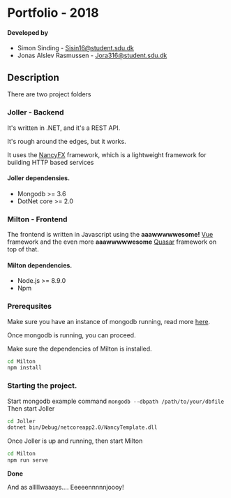 # Portfolio - 2018

#### Developed by

- Simon Sinding - Sisin16@student.sdu.dk 
- Jonas Alslev Rasmussen - Jora316@student.sdu.dk

## Description
There are two project folders

### Joller - Backend
It's written in .NET, and it's a REST API.

It's rough around the edges, but it works.

It uses the [NancyFX](https://github.com/NancyFx/Nancy) framework, which is a lightweight framework for building HTTP based services
#### Joller dependensies.
- Mongodb >= 3.6
- DotNet core >= 2.0

### Milton - Frontend
The frontend is written in Javascript using the **aaawwwwwesome!** [Vue](https://github.com/vuejs/vue) framework and the even more **aaawwwwwesome** [Quasar](https://github.com/quasarframework/quasar) framework on top of that.

#### Milton dependencies.
- Node.js >= 8.9.0
- Npm

### Prerequsites
Make sure you have an instance of mongodb running, read more [here](https://docs.mongodb.com/tutorials/install-mongodb-on-windows/#run-mongodb-community-edition).

Once mongodb is running, you can proceed.

Make sure the dependencies of Milton is installed.
```bash
cd Milton
npm install
```

### Starting the project.
Start mongodb 
example command ``mongodb --dbpath /path/to/your/dbfile``
Then start Joller
```bash
cd Joller
dotnet bin/Debug/netcoreapp2.0/NancyTemplate.dll
```
Once Joller is up and running, then start Milton
```bash
cd Milton
npm run serve
```

**Done**

And as alllllwaaays.... Eeeeennnnnjoooy!
